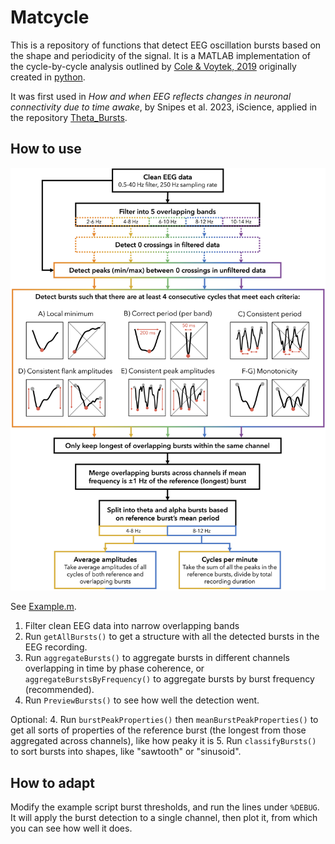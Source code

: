 # Matcycle
 
 This is a repository of functions that detect EEG oscillation bursts based on the shape and periodicity of the signal. It is a MATLAB implementation of the cycle-by-cycle analysis outlined by [Cole & Voytek, 2019](https://journals.physiology.org/doi/full/10.1152/jn.00273.2019) originally created in [python](https://github.com/bycycle-tools/bycycle).


It was first used in *How and when EEG reflects changes in neuronal connectivity due to time awake*, by Snipes et al. 2023, iScience, applied in the repository [Theta_Bursts](https://github.com/snipeso/Theta_Bursts).

## How to use

![Flowchart](docs/flowchart.jpg)

See [Example.m](Example.m).

1. Filter clean EEG data into narrow overlapping bands
2. Run `getAllBursts()` to get a structure with all the detected bursts in the EEG recording.
3. Run `aggregateBursts()` to aggregate bursts in different channels overlapping in time by phase coherence, or `aggregateBurstsByFrequency()` to aggregate bursts by burst frequency (recommended).
4. Run `PreviewBursts()` to see how well the detection went.

Optional:
4. Run `burstPeakProperties()` then `meanBurstPeakProperties()` to get all sorts of properties of the reference burst (the longest from those aggregated across channels), like how peaky it is
5. Run `classifyBursts()` to sort bursts into shapes, like "sawtooth" or "sinusoid".


## How to adapt
Modify the example script burst thresholds, and run the lines under `%DEBUG`. It will apply the burst detection to a single channel, then plot it, from which you can see how well it does.
